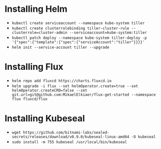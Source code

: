 # Installing Helm
* `kubectl create serviceaccount --namespace kube-system tiller`
* `kubectl create clusterrolebinding tiller-cluster-rule --clusterrole=cluster-admin --serviceaccount=kube-system:tiller`
* `kubectl patch deploy --namespace kube-system tiller-deploy -p '{"spec":{"template":{"spec":{"serviceAccount":"tiller"}}}}'`
* `helm init --service-account tiller --upgrade`

# Installing Flux
* `helm repo add fluxcd https://charts.fluxcd.io`
* `helm upgrade -i flux --set helmOperator.create=true --set helmOperator.createCRD=false --set git.url=git@github.com:MikaelElkiaer/flux-get-started --namespace flux fluxcd/flux`

# Installing Kubeseal
* `wget https://github.com/bitnami-labs/sealed-secrets/releases/download/v0.9.0/kubeseal-linux-amd64 -O kubeseal`
* `sudo install -m 755 kubeseal /usr/local/bin/kubeseal`

